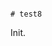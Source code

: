                                                                                                                                                                                                                                                                                                                # test8

Init.
